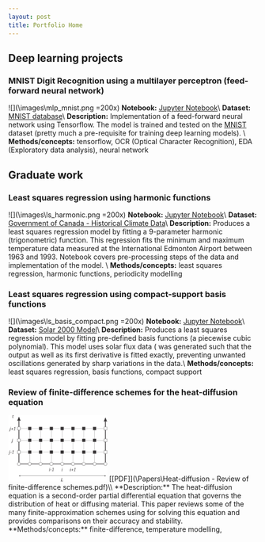 ```yaml
---
layout: post
title: Portfolio Home
---
```


## Deep learning projects 

### MNIST Digit Recognition using a multilayer perceptron (feed-forward neural network)

![](\images\mlp_mnist.png =200x)
**Notebook:** [Jupyter Notebook](https://nbviewer.jupyter.org/github/oliver-ong/oliver-ong.github.io/blob/master/Notebooks/mlp_mnist.ipynb)\\
**Dataset:** [MNIST database](https://datahack.analyticsvidhya.com/contest/practice-problem-identify-the-digits/)\\
**Description:** Implementation of a feed-forward neural network using Tensorflow. The model is trained and tested on the [MNIST](http://yann.lecun.com/exdb/mnist/) dataset (pretty much a pre-requisite for training deep learning models). \\
**Methods/concepts:** tensorflow, OCR (Optical Character Recognition), EDA (Exploratory data analysis), neural network


## Graduate work

### Least squares regression using harmonic functions 

![](\images\ls_harmonic.png =200x)
**Notebook:** [Jupyter Notebook](https://nbviewer.jupyter.org/github/oliver-ong/oliver-ong.github.io/blob/master/Notebooks/ls_harmonic.ipynb)\\
**Dataset:** [Government of Canada - Historical Climate Data](http://climate.weather.gc.ca/historical_data/search_historic_data_e.html)\\
**Description:** Produces a least squares regression model by fitting a 9-parameter harmonic (trigonometric) function. This regression fits the minimum and maximum temperature data measured at the International Edmonton Airport between 1963 and 1993. Notebook covers pre-processing steps of the data and implementation of the model. \\
**Methods/concepts:** least squares regression, harmonic functions, periodicity modelling

### Least squares regression using compact-support basis functions

![](\images\ls_basis_compact.png =200x)
**Notebook:** [Jupyter Notebook](https://nbviewer.jupyter.org/github/oliver-ong/oliver-ong.github.io/blob/master/Notebooks/ls_basis_compact.ipynb)\\
**Dataset:** [Solar 2000 Model](https://www.ngdc.noaa.gov/stp/solar/solaruv.html)\\
**Description:** Produces a least squares regression model by fitting pre-defined basis functions (a piecewise cubic polynomial). This model uses solar flux data ( was generated such that the output as well as its first derivative is fitted exactly, preventing unwanted oscillations generated by sharp variations in the data.\\
**Methods/concepts:** least squares regression, basis functions, compact support

### Review of finite-difference schemes for the heat-diffusion equation 

<img src= "\images\mesh.png" width = "200">
[[PDF]](\Papers\Heat-diffusion - Review of finite-difference schemes.pdf)\\
**Description:** The heat-diffusion equation is a second-order partial differential equation that governs the distribution of heat or diffusing material. This paper reviews some of the many finite-approximation schemes using for solving this equation and provides comparisons on their accuracy and stability. 
**Methods/concepts:** finite-difference, temperature modelling, 